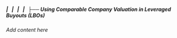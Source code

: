 ##### |   |   |   |   ├── Using Comparable Company Valuation in Leveraged Buyouts (LBOs)

*Add content here*